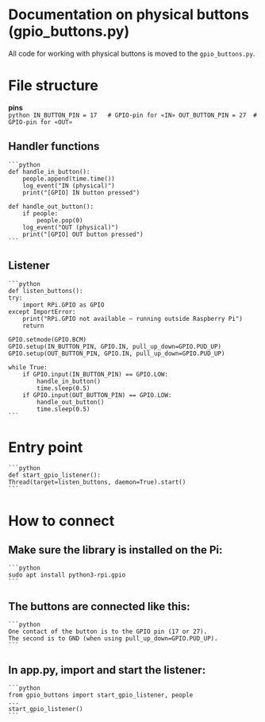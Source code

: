 # Documentation on physical buttons (gpio_buttons.py)

All code for working with physical buttons is moved to the `gpio_buttons.py`.

# File structure

**pins**  
    ```python
    IN_BUTTON_PIN = 17   # GPIO-pin for «IN»
    OUT_BUTTON_PIN = 27  # GPIO-pin for «OUT»
    ```
## Handler functions
    ```python
    def handle_in_button():
        people.append(time.time())
        log_event("IN (physical)")
        print("[GPIO] IN button pressed")

    def handle_out_button():
        if people:
            people.pop(0)
        log_event("OUT (physical)")
        print("[GPIO] OUT button pressed")
    ```

## Listener
    ```python
    def listen_buttons():
    try:
        import RPi.GPIO as GPIO
    except ImportError:
        print("RPi.GPIO not available — running outside Raspberry Pi")
        return

    GPIO.setmode(GPIO.BCM)
    GPIO.setup(IN_BUTTON_PIN, GPIO.IN, pull_up_down=GPIO.PUD_UP)
    GPIO.setup(OUT_BUTTON_PIN, GPIO.IN, pull_up_down=GPIO.PUD_UP)

    while True:
        if GPIO.input(IN_BUTTON_PIN) == GPIO.LOW:
            handle_in_button()
            time.sleep(0.5)
        if GPIO.input(OUT_BUTTON_PIN) == GPIO.LOW:
            handle_out_button()
            time.sleep(0.5)
    ```

# Entry point
    ```python
    def start_gpio_listener():
    Thread(target=listen_buttons, daemon=True).start()
    ```

# How to connect

## Make sure the library is installed on the Pi:

    ```python
    sudo apt install python3-rpi.gpio
    ```
    
## The buttons are connected like this:

    ```python
    One contact of the button is to the GPIO pin (17 or 27).
    The second is to GND (when using pull_up_down=GPIO.PUD_UP).
    ```

## In app.py, import and start the listener:

    ```python
    from gpio_buttons import start_gpio_listener, people
    ...
    start_gpio_listener()
    ```
